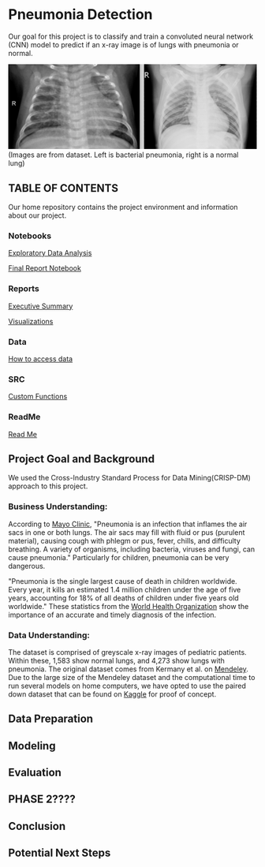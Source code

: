 # Pneumonia Detection

Our goal for this project is to classify and train a convoluted neural network (CNN) model to predict if an x-ray image is of lungs with pneumonia or normal.

![Image Normal](https://github.com/samjdedes/pneumonia_detection/blob/master/reports/visualizations/Screen%20Shot%202020-11-10%20at%2011.47.47%20AM.png)
                               (Images are from dataset. Left is bacterial pneumonia, right is a normal lung)


## TABLE OF CONTENTS

Our home repository contains the project environment and information about our project.

### Notebooks

[Exploratory Data Analysis](exploratory) 

[Final Report Notebook](report)

### Reports
[Executive Summary](presentation)

[Visualizations](visualizations)

### Data

[How to access data](data)


### SRC

[Custom Functions](src)

### ReadMe

[Read Me](README.md)

## Project Goal and Background

We used the Cross-Industry Standard Process for Data Mining(CRISP-DM) approach to this project. 

### Business Understanding: 

According to [Mayo Clinic](https://www.mayoclinic.org/diseases-conditions/pneumonia/symptoms-causes/syc-20354204), "Pneumonia is an infection that inflames the air sacs in one or both lungs. The air sacs may fill with fluid or pus (purulent material), causing cough with phlegm or pus, fever, chills, and difficulty breathing. A variety of organisms, including bacteria, viruses and fungi, can cause pneumonia." Particularly for children, pneumonia can be very dangerous. 

"Pneumonia is the single largest cause of death in children worldwide. Every year, it kills an estimated 1.4 million children under the age of five years, accounting for 18% of all deaths of children under five years old worldwide." These statistics from the [World Health Organization](https://www.who.int/maternal_child_adolescent/news_events/news/2011/pneumonia/en/) show the importance of an accurate and timely diagnosis of the infection. 



### Data Understanding:

The dataset is comprised of greyscale x-ray images of pediatric patients. Within these, 1,583 show normal lungs, and 4,273 show lungs with pneumonia. The original dataset comes from Kermany et al. on [Mendeley](https://data.mendeley.com/datasets/rscbjbr9sj/2). Due to the large size of the Mendeley dataset and the computational time to run several models on home computers, we have opted to use the paired down dataset that can be found on [Kaggle](https://www.kaggle.com/paultimothymooney/chest-xray-pneumonia) for proof of concept. 

## Data Preparation


## Modeling


## Evaluation


## PHASE 2????

## Conclusion


## Potential Next Steps
